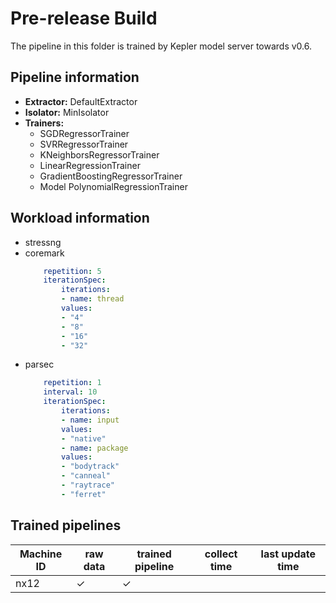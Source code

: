 # Pre-release Build

The pipeline in this folder is trained by Kepler model server towards v0.6.

## Pipeline information

- **Extractor:** DefaultExtractor
- **Isolator:** MinIsolator
- **Trainers:**
    - SGDRegressorTrainer
    - SVRRegressorTrainer
    - KNeighborsRegressorTrainer
    - LinearRegressionTrainer
    - GradientBoostingRegressorTrainer
    - Model PolynomialRegressionTrainer

## Workload information

- stressng
- coremark
    ```yaml
        repetition: 5
        iterationSpec:
            iterations:
            - name: thread
            values:
            - "4"
            - "8"
            - "16"
            - "32"
    ```
- parsec
    ```yaml
        repetition: 1
        interval: 10
        iterationSpec:
            iterations:
            - name: input
            values:
            - "native"
            - name: package
            values:
            - "bodytrack"
            - "canneal"
            - "raytrace"
            - "ferret"
    ```

## Trained pipelines

Machine ID|raw data|trained pipeline|collect time|last update time
---|---|---|---|---
nx12|&check;|&check;|